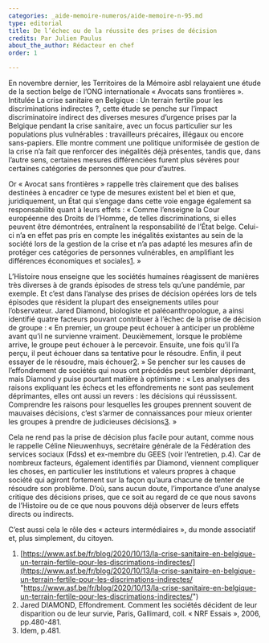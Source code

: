 ```yaml
---
categories: _aide-memoire-numeros/aide-memoire-n-95.md
type: editorial
title: De l’échec ou de la réussite des prises de décision
credits: Par Julien Paulus
about_the_author: Rédacteur en chef
order: 1

---
```

En novembre dernier, les Territoires de la Mémoire asbl relayaient une étude de la section belge de l’ONG internationale « Avocats sans frontières ». Intitulée La crise sanitaire en Belgique : Un terrain fertile pour les discriminations indirectes ?, cette étude se penche sur l’impact discriminatoire indirect des diverses mesures d’urgence prises par la Belgique pendant la crise sanitaire, avec un focus particulier sur les populations plus vulnérables : travailleurs précaires, illégaux ou encore sans-papiers. Elle montre comment une politique uniformisée de gestion de la crise n’a fait que renforcer des inégalités déjà présentes, tandis que, dans l’autre sens, certaines mesures différenciées furent plus sévères pour certaines catégories de personnes que pour d’autres.

Or « Avocat sans frontières » rappelle très clairement que des balises destinées à encadrer ce type de mesures existent bel et bien et que, juridiquement, un État qui s’engage dans cette voie engage également sa responsabilité quant à leurs effets : « Comme l’enseigne la Cour européenne des Droits de l’Homme, de telles discriminations, si elles peuvent être démontrées, entraînent la responsabilité de l’État belge. Celui-ci n’a en effet pas pris en compte les inégalités existantes au sein de la société lors de la gestion de la crise et n’a pas adapté les mesures afin de protéger ces catégories de personnes vulnérables, en amplifiant les différences économiques et sociales[1](#footnote-1). »

L’Histoire nous enseigne que les sociétés humaines réagissent de manières très diverses à de grands épisodes de stress tels qu’une pandémie, par exemple. Et c’est dans l’analyse des prises de décision opérées lors de tels épisodes que résident la plupart des enseignements utiles pour l’observateur. Jared Diamond, biologiste et paléoanthropologue, a ainsi identifié quatre facteurs pouvant contribuer à l’échec de la prise de décision de groupe : « En premier, un groupe peut échouer à anticiper un problème avant qu’il ne survienne vraiment. Deuxièmement, lorsque le problème arrive, le groupe peut échouer à le percevoir. Ensuite, une fois qu’il l’a perçu, il peut échouer dans sa tentative pour le résoudre. Enfin, il peut essayer de le résoudre, mais échouer[2](#footnote-2). » Se pencher sur les causes de l’effondrement de sociétés qui nous ont précédés peut sembler déprimant, mais Diamond y puise pourtant matière à optimisme : « Les analyses des raisons expliquant les échecs et les effondrements ne sont pas seulement déprimantes, elles ont aussi un revers : les décisions qui réussissent. Comprendre les raisons pour lesquelles les groupes prennent souvent de mauvaises décisions, c’est s’armer de connaissances pour mieux orienter les groupes à prendre de judicieuses décisions[3](#footnote-3). »

Cela ne rend pas la prise de décision plus facile pour autant, comme nous le rappelle Céline Nieuwenhuys, secrétaire générale de la Fédération des services sociaux (Fdss) et ex-membre du GEES (voir l’entretien, p.4). Car de nombreux facteurs, également identifiés par Diamond, viennent compliquer les choses, en particulier les institutions et valeurs propres à chaque société qui agiront fortement sur la façon qu’aura chacune de tenter de résoudre son problème. D’où, sans aucun doute, l’importance d’une analyse critique des décisions prises, que ce soit au regard de ce que nous savons de l’Histoire ou de ce que nous pouvons déjà observer de leurs effets directs ou indirects.

C’est aussi cela le rôle des « acteurs intermédiaires », du monde associatif et, plus simplement, du citoyen.

1. [https://www.asf.be/fr/blog/2020/10/13/la-crise-sanitaire-en-belgique-un-terrain-fertile-pour-les-discrimations-indirectes/](https://www.asf.be/fr/blog/2020/10/13/la-crise-sanitaire-en-belgique-un-terrain-fertile-pour-les-discrimations-indirectes/ "https://www.asf.be/fr/blog/2020/10/13/la-crise-sanitaire-en-belgique-un-terrain-fertile-pour-les-discrimations-indirectes/")
2. Jared DIAMOND, Effondrement. Comment les sociétés décident de leur disparition ou de leur survie, Paris, Gallimard, coll. « NRF Essais », 2006, pp.480-481.
3. Idem, p.481.